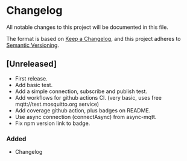 # Changelog

All notable changes to this project will be documented in this file.

The format is based on [Keep a Changelog](https://keepachangelog.com/en/1.0.0/),
and this project adheres to [Semantic Versioning](https://semver.org/spec/v2.0.0.html).

## [Unreleased]

- First release.
- Add basic test.
- Add a simple connection, subscribe and publish test.
- Add workflows for github actions CI. (very basic, uses free mqtt://test.mosquitto.org service)
- Add coverage github action, plus badges on README.
- Use async connection (connectAsync) from async-mqtt.
- Fix npm version link to badge.

### Added

- Changelog

